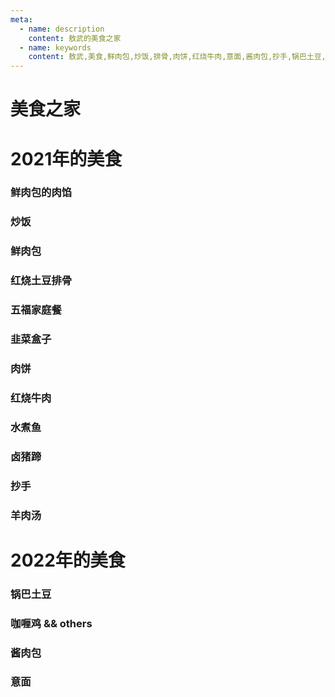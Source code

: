 ```yaml
---
meta:
  - name: description
    content: 敖武的美食之家
  - name: keywords
    content: 敖武,美食,鲜肉包,炒饭,排骨,肉饼,红烧牛肉,意面,酱肉包,抄手,锅巴土豆,水煮肉,猪蹄儿
---
```

# 美食之家

# 2021年的美食

### 鲜肉包的肉馅
<ImgView title="鲜肉包的肉馅" url="https://1.z.wiki/images/20211115/b5eedd312dd14327bd8bbe5b3731dfd5.png" />

### 炒饭
<ImgView title="炒饭" url="https://2.z.wiki/images/20211115/349a8c4c0b2943348dcc1889894edd63.png" />

### 鲜肉包
<ImgView title="鲜肉包" url="https://4.z.wiki/images/20211115/3603e6bf0d5f4b00b0f91907b88f4878.png" />

<ImgView title="鲜肉包" url="https://1.z.wiki/images/20211115/8c91d102052e4d2280e64ffe0b8b13fc.png" />


<ImgView title="鲜肉包" url="https://4.z.wiki/images/20211115/f6e53308df394601814a80bfa083f863.png" />

### 红烧土豆排骨 
<ImgView title="红烧土豆排骨" url="https://8.z.wiki/images/20220527/7465e0686155470a8c36859548774d5f.png?x-oss-process=image/resize,w_800/quality,q_80" />

### 五福家庭餐
<ImgView title="五福家庭餐" url="https://2.z.wiki/images/20220527/b55d1426a130495a803c41b34cbac356.png?x-oss-process=image/resize,w_800/quality,q_80" />


### 韭菜盒子
<ImgView title="韭菜盒子" url="https://4.z.wiki/images/20211115/feec2a95768240db9af62e61f9126806.png" />

### 肉饼
<ImgView title="肉饼" url="https://1.z.wiki/images/20220527/eccb310476634de6900a61d3dda3a77e.png?x-oss-process=image/resize,w_800/quality,q_80" />

### 红烧牛肉
<ImgView title="红烧牛肉" url="https://4.z.wiki/images/20220525/e15842ad0ef442c3bef0137ca8f2663f.png" />

<ImgView title="红烧牛肉" url="https://4.z.wiki/images/20220525/1d1da3e67ffb44f08891071581dd61fb.png" />

### 水煮鱼
<ImgView title="水煮鱼" url="https://2.z.wiki/images/20220527/f8f65a0485814e31999f01aa8e3357cb.png?x-oss-process=image/resize,w_800/quality,q_80" />


<ImgView title="水煮鱼" url="https://2.z.wiki/images/20211115/737a463fd47f4cde9980137cfe5e2e21.png" />


<ImgView title="水煮鱼" url="https://2.z.wiki/images/20211115/4743a5bc7a0f4442afcd08f8e81ac847.png" />

### 卤猪蹄
<ImgView title="卤猪蹄" url="https://4.z.wiki/images/20211115/0a8c4079982544b6964a5cf7b9d39476.png" />

### 抄手
<ImgView title="抄手" url="https://1.z.wiki/images/20211115/e52d6f60fff24f3fa7b1f26922786fe9.png" />

### 羊肉汤
<ImgView title="羊肉汤" url="https://1.z.wiki/images/20211115/648bf09933cc428f817fa06bba8fcf34.png" />


# 2022年的美食

### 锅巴土豆
<ImgView title="锅巴土豆" url="https://1.z.wiki/images/20220213/3b6e7d8755684b5ab8c63bc45854d73a.png" />

### 咖喱鸡 && others
<ImgView title="咖喱鸡 && others" url="https://1.z.wiki/images/20220213/42a981907a6744c38155dc5357b31cc2.png" />

### 酱肉包
<ImgView title="酱肉包" url="https://4.z.wiki/images/20220213/eef59dfcbe32498faa3d4ae3860f50fa.png" />

<ImgView title="酱肉包" url="https://2.z.wiki/images/20220213/e70995bb005549c2b1797eaec13a7191.png" />

### 意面

<ImgView title="意面" url="https://9.z.wiki/images/20220219/e509255f14384acc81f72576d69821e5.png" />

